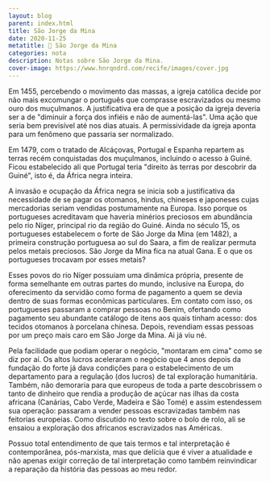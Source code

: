 ```yaml
---
layout: blog
parent: index.html
title: São Jorge da Mina
date: 2020-11-25
metatitle: 📓 São Jorge da Mina
categories: nota
description: Notas sobre São Jorge da Mina.
cover-image: https://www.hnrqndrd.com/recife/images/cover.jpg
---
```


Em 1455, percebendo o movimento das massas, a igreja católica decide por não mais excomungar o português que comprasse escravizados ou mesmo ouro dos muçulmanos. A justificativa era de que a posição da igreja deveria ser a de "diminuir a força dos infiéis e não de aumentá-las". Uma ação que seria bem previsível até nos dias atuais. A permissividade da igreja aponta para um fenômeno que passaria ser normalizado.

Em 1479, com o tratado de Alcáçovas, Portugal e Espanha repartem as terras recém conquistadas dos muçulmanos, incluindo o acesso à Guiné. Ficou estabelecido ali que Portugal teria "direito às terras por descobrir da Guiné", isto é, da África negra inteira.

A invasão e ocupação da África negra se inicia sob a justificativa da necessidade de se pagar os otomanos, hindus, chineses e japoneses cujas mercadorias seriam vendidas postumamente na Europa. Isso porque os portugueses acreditavam que haveria minérios preciosos em abundância pelo rio Níger, principal rio da região do Guiné. Ainda no século 15, os portugueses estabelecem o forte de São Jorge da Mina (em 1482), a primeira construção portuguesa ao sul do Saara, a fim de realizar permuta pelos metais preciosos. São Jorge da Mina fica na atual Gana. E o que os portugueses trocavam por esses metais?

Esses povos do rio Níger possuiam uma dinâmica própria, presente de forma semelhante em outras partes do mundo, inclusive na Europa, do oferecimento da servidão como forma de pagamento a quem se devia dentro de suas formas econômicas particulares. Em contato com isso, os portugueses passaram a comprar pessoas no Benim, ofertando como pagamento seu abundante catálogo de itens aos quais tinham acesso: dos tecidos otomanos à porcelana chinesa. Depois, revendiam essas pessoas por um preço mais caro em São Jorge da Mina. Ai já viu né.

Pela facilidade que podiam operar o negócio, "montaram em cima" como se diz por aí. Os altos lucros aceleraram o negócio que 4 anos depois da fundação do forte já dava condições para o estabelecimento de um departamento para a regulação (dos lucros) de tal exploração humanitária. Também, não demoraria para que europeus de toda a parte descobrissem o tanto de dinheiro que rendia a produção de açúcar nas ilhas da costa africana (Canárias, Cabo Verde, Madeira e São Tomé) e assim estendessem sua operação: passaram a vender pessoas escravizadas também nas feitorias europeias. Como discutido no texto sobre o bolo de rolo, ali se ensaiou a exploração dos africanos escravizados nas Américas.

Possuo total entendimento de que tais termos e tal interpretação é contemporânea, pós-marxista, mas que delícia que é viver a atualidade e não apenas exigir correção de tal interpretação como também reinvindicar a reparação da história das pessoas ao meu redor.